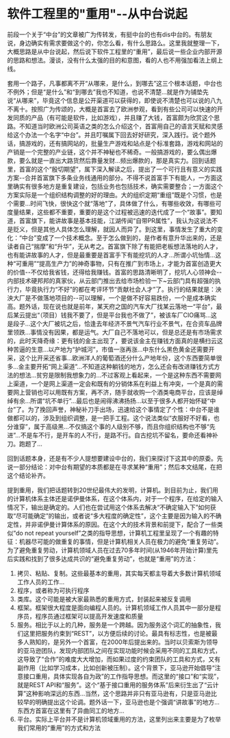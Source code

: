 # 软件工程里的"重用"--从中台说起

前段一个关于“中台”的文章被广为传转发，有挺中台的也有dis中台的。有朋友说，身边确实有需求要做这个的，你怎么看，有什么思路么。这里我就整理一下，大概思路是从中台说起，然后说下软件工程里的“重用”，最后说一些企业内部开源的思路和想法。漫谈，没有什么太强的目的和意图，看的人也不用强加看法上纲上线。

套用一个路子，凡事都离不开“从哪来，是什么，到哪去”这三个根本话题，中台也不例外；但是“是什么”和“到哪去”我也不知道，也说不清楚...就是作为铺垫先说“从哪来”，毕竟这个信息是公开渠道可以获得的，即使说不清楚也可以说的八九不离十。按照广为传颂的，大概是首富去了欧洲参观，看到有些公司可以快速的开发同质的产品（有可能是软件，比如游戏），并且赚了大钱，首富颇为欣赏这个思路。不知道当时欧洲公司英语之类的怎么介绍这个，首富用自己的语言天赋和灵感给这个办法一个名字“中台”。并且叮嘱属下回去好好研究，深入践行。说个题外话，搞游戏的，还有搞网站的，批量生产游戏和站点是个标准套路，游戏和网站的产销是一个完整的产业链，这个并不神秘也不稀奇。一般搞游戏的，要么偶出爆款，要么就是一直出大路货然后靠量发财...频出爆款的，那是真实力。回到话题里，首富的这个“殷切期望”，属下深入解读之后，提出了一个可行且有意义的实践方案--合并首富旗下多条业务线通用的部分。不得不说首富手下有能人，一方面这里确实有很多地方是重复建设，包括业务也包括技术，确实需要整合；一方面这个方案实际是一个组织结构调整的好的理由。大的组织定期“重组”既是个习惯，也是个需要...时间飞快，很快这个就“落地”了，具体做了什么，有哪些收效，有哪些可度量结果，这些都不重要，重要的是这个过程被迅速的迭代成了一个“故事”。要知道，首富旗下，能讲故事是基本技能，江湖传闻“自带PR属性”，我认为这说法不是贬义，但是其他人具体怎么理解，就因人而异了。到这里，事情发生了重大的变化：“中台”变成了一个技术概念。至于怎么做到的，是作者有意升华出来的，还是读者自己“揣摩”和“升华”，无从考之。首富旗下除了有能把老板想法落地的人才，也有能讲故事的人才，但是最重要是首富手下有能挖坑的人才...所谓小坑怡情...这种“可重用”“提高生产力”的神奇事物，只有在推广到市场上，才能为首富创造更大的价值--不仅给我省钱，还得给我赚钱。首富的思路清晰明了，挖坑人心领神会--内部技术硬邦邦的真家伙，从云部门推出去给市场检验一下~云部门具有超强的执行力，毕竟执行力“不好”的都在考评环节“贡献社会人才”了。执行的结果就是：泱泱大厂是不做落地项目的--可以理解，一个是做不好容易跌份，一个是成本确实高。题外话，现在说也就是前年，某天府之国的汽车大厂找某云落地一“平台”，最后某云提出“（项目）钱我不要了，但是平台我也不做了”，被该车厂CIO痛骂...这是段子...这个大厂被坑之后，恰逢去年经济不景气汽车行业不景气，在合资车品牌里领跌...事情没有因果，都是运气。大厂自己不落地可以，但是总还是有市场需求的，此时天降奇缘：更有钱的金主出现了，要说该金主在赚钱方面真的是横扫云这种苦逼的生意...以产地为“护城河”，市值一涨再涨...中东什么黑色黄金还需要开采，这个比开采还省事...欧洲洋人的葡萄酒还分什么产地年份，这个东西要简单很多...金主要开拓“网上渠道”...不知道这种躺钱的地方，怎么还会有改进赚钱方式方法的想法...贫穷是限制我想象力的...不过客观上看起来，一个是这种东西不需要网上渠道，一个是网上渠道一定会和既有的分销体系在利益上有冲突，一个是真的需要网上营销也可以用既有方案，再不济，随手就收购一个酒类电商平台，应该是绰绰有余...所谓“坑不单行”...最后也是闹得沸沸扬扬...以至于很多人都开始怀疑“中台”了。为了挽回声誉，神秘补刀手出场，迅速给这个事情定了个性：中台不是谁做都可以的，涉及到组织调整，是一把手工程。这个说法类似“衣服好不好看，也分谁穿”，属于高级黑...不仅搞这个事的人级别不够，而且你组织结构也不够“先进”...不是车不行，是开车的人不行，是路不行。自古挖坑不留名，要命还看神补刀。跑题了...

回到话题本身，还是有不少人提想要建设中台的，我们来探讨下这其中的原委。先说一部分结论：对中台有期望的本质都是在寻求某种“重用”；然后本文结尾，在把这个结论补齐。

提到重用，我们把话题转到20世纪最伟大的发明，计算机。到目前为止，我们用的计算机体系主体还是诺伊曼体系，在这个体系内，对于一个程序，在给定的输入情况下，输出是确定的。人们也在尝试用这个体系去解决“不确定输入下”如何获取“尽可能确定”的输出，或者说“多大程度的确定性”，这个主要是因为输入的不确定性，并非诺伊曼计算体系的原因。在这个大的技术背景和前提下，配合了一些类似“do not repeat yourself”之类的指导思想，计算机工程里呈现了一个有趣的特征：机器尽可能的做重复的事情，但是计算机相关人员在极力的避免“重复劳动”。为了避免重复劳动，计算机领域人员在过去70多年时间(从1946年开始计算)里先后实践和找到了很多达成共识的“避免重复劳动”，也就是“重用”的方法：
1. 拷贝、粘贴、复制。这些最基本的重用，其实每天都主导着大多数计算机领域工作人员的工作...
2. 程序，或者称为可执行程序
3. 类库。这个可能是被大家最熟悉的重用方式，封装起来被反复调用
4. 框架。框架很大程度是面向编程人员的。计算机领域工作人员其中一部分是程序员，程序员通过框架可以提高开发速度和质量
5. 服务。相比于以上的几种，服务是一个跨越。因为服务这个词汇的抽象性，我们这里把服务约束到“REST”，以方便后续的讨论。最具有标志性，也是被最多人熟知的，是另外一个首富，在2000年后提出来的。当时以贝索斯为领导的亚马逊团队，发现内部团队之间在实现功能时候会采用不同的工具和方式，这导致了“合作”的难度大大增加，而如果过度的约束团队的工具和方式，又有副作用（比如学习成本，比如创新被压制）。这个背景下，亚马逊开始倡导“注意接口重用，具体实现各自为政”的工作指导思想。而这里的“接口”和“实现”，就是REST API和“服务”。这个“基于接口重用的服务体系”后来衍生出了“云计算”这种影响深远的东西...当然，这个思路并非只有亚马逊有，只是亚马逊比较早的明确提出这个论调。题外话一下，亚马逊也是个强调“讲故事”的地方...东西方首富在这里有了异曲同工的地方...
6. 平台。实际上平台并不是计算机领域重用的方法，这里列出来主要是为了枚举我们常用的“重用”的方式和方法

